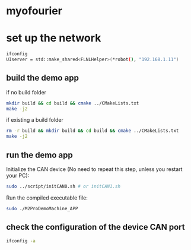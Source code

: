 # myofourier

# set up the network
```bash
ifconfig
UIserver = std::make_shared<FLNLHelper>(*robot(), "192.168.1.11")
```

## build the demo app
if no build folder
```bash
mkdir build && cd build && cmake ../CMakeLists.txt
make -j2
```

if existing a build folder
```bash
rm -r build && mkdir build && cd build && cmake ../CMakeLists.txt
make -j2
```

## run the demo app
Initialize the CAN device (No need to repeat this step, unless you restart your PC):

```bash
sudo ../script/initCAN0.sh # or initCAN1.sh
```

Run the compiled executable file:
```bash
sudo ./M2ProDemoMachine_APP
```

## check the configuration of the device CAN port
```bash
ifconfig -a
```